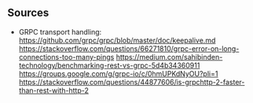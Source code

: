 ## Sources 

- GRPC transport handling: <https://github.com/grpc/grpc/blob/master/doc/keepalive.md> 
https://stackoverflow.com/questions/66271810/grpc-error-on-long-connections-too-many-pings
https://medium.com/sahibinden-technology/benchmarking-rest-vs-grpc-5d4b34360911
https://groups.google.com/g/grpc-io/c/0hmUPKdNyOU?pli=1
https://stackoverflow.com/questions/44877606/is-grpchttp-2-faster-than-rest-with-http-2

